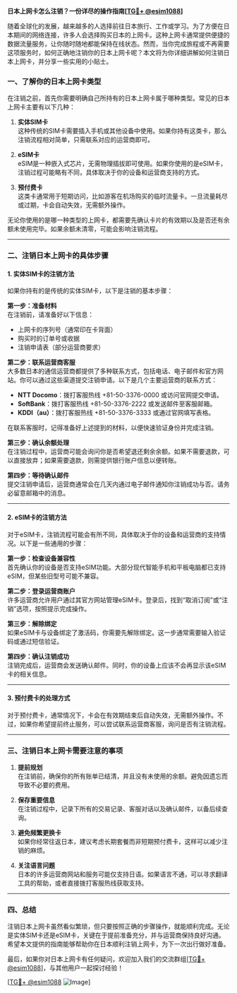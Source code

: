 **日本上网卡怎么注销？一份详尽的操作指南[[TG💪+ @esim1088](https://t.me/s/esim1088)]**

随着全球化的发展，越来越多的人选择前往日本旅行、工作或学习。为了方便在日本期间的网络连接，许多人会选择购买日本的上网卡。这种上网卡通常提供便捷的数据流量服务，让你随时随地都能保持在线状态。然而，当你完成旅程或不再需要这项服务时，如何正确地注销你的日本上网卡呢？本文将为你详细讲解如何注销日本上网卡，并分享一些实用的小贴士。

### 一、了解你的日本上网卡类型

在注销之前，首先你需要明确自己所持有的日本上网卡属于哪种类型。常见的日本上网卡主要有以下几种：

1. **实体SIM卡**  
   这种传统的SIM卡需要插入手机或其他设备中使用。如果你持有这类卡，那么注销流程相对简单，只需联系对应的运营商即可。

2. **eSIM卡**  
   eSIM是一种嵌入式芯片，无需物理插拔即可使用。如果你使用的是eSIM卡，注销过程可能略有不同，具体取决于你的设备和运营商支持的方式。

3. **预付费卡**  
   这类卡通常用于短期访问，比如游客在机场购买的临时流量卡。一旦流量耗尽或过期，卡会自动失效，无需额外操作。

无论你使用的是哪一种类型的上网卡，都需要先确认卡片的有效期以及是否还有余额未使用完毕。如果余额未清零，可能会影响注销流程。

---

### 二、注销日本上网卡的具体步骤

#### 1. 实体SIM卡的注销方法

如果你持有的是传统的实体SIM卡，以下是注销的基本步骤：

**第一步：准备材料**  
在注销前，请准备好以下信息：
- 上网卡的序列号（通常印在卡背面）
- 购买时的订单号或收据
- 注销申请表（部分运营商要求）

**第二步：联系运营商客服**  
大多数日本的通信运营商都提供了多种联系方式，包括电话、电子邮件和官方网站。你可以通过这些渠道提交注销申请。以下是几个主要运营商的联系方式：
- **NTT Docomo**：拨打客服热线 +81-50-3376-0000 或访问官网提交申请。
- **SoftBank**：拨打客服热线 +81-50-3376-2222 或发送邮件至客服邮箱。
- **KDDI（au）**：拨打客服热线 +81-50-3376-3333 或通过官网填写表格。

在联系客服时，记得准备好上述提到的材料，以便快速验证身份并完成注销。

**第三步：确认余额处理**  
在注销过程中，运营商可能会询问你是否希望退还剩余余额。如果不需要退款，可以直接放弃；如果需要退款，则需提供银行账户信息以便转账。

**第四步：等待确认邮件**  
提交注销申请后，运营商通常会在几天内通过电子邮件通知你注销成功与否。请务必留意邮箱中的消息。

---

#### 2. eSIM卡的注销方法

对于eSIM卡，注销流程可能会有所不同，具体取决于你的设备和运营商的支持情况。以下是一些通用的步骤：

**第一步：检查设备兼容性**  
首先确认你的设备是否支持eSIM功能。大部分现代智能手机和平板电脑都已支持eSIM，但某些旧型号可能不兼容。

**第二步：登录运营商账户**  
许多运营商允许用户通过其官方网站管理eSIM卡。登录后，找到“取消订阅”或“注销”选项，按照提示完成操作。

**第三步：解除绑定**  
如果eSIM卡与设备绑定了激活码，你需要先解除绑定。这一步通常需要输入验证码或通过短信验证。

**第四步：确认注销成功**  
注销完成后，运营商会发送确认邮件。同时，你的设备上应该不会再显示该eSIM卡的相关信息。

---

#### 3. 预付费卡的处理方式

对于预付费卡，通常情况下，卡会在有效期结束后自动失效，无需额外操作。不过，如果你希望提前终止服务，可以尝试联系运营商客服，询问是否有注销流程。

---

### 三、注销日本上网卡需要注意的事项

1. **提前规划**  
   在注销前，确保你的所有账单已结清，并且没有未使用的余额。避免因遗忘而导致不必要的费用。

2. **保存重要信息**  
   在注销过程中，记录下所有的交易记录、客服对话以及确认邮件，以备后续查询。

3. **避免频繁更换卡**  
   如果你经常往返日本，建议考虑长期套餐而非短期预付费卡，这样可以减少注销的麻烦。

4. **关注语言问题**  
   日本的许多运营商网站和服务可能仅支持日语。如果语言不通，可以寻求翻译工具的帮助，或者直接拨打客服热线获取支持。

---

### 四、总结

注销日本上网卡虽然看似繁琐，但只要按照正确的步骤操作，就能顺利完成。无论是实体SIM卡还是eSIM卡，关键在于提前准备充分，并与运营商保持良好沟通。希望本文提供的指南能够帮助你在日本顺利注销上网卡，为下一次出行做好准备。

最后，如果你对日本上网卡有任何疑问，欢迎加入我们的交流群组[[TG💪+ @esim1088](https://t.me/s/esim1088)]，与其他用户一起探讨经验！  

[[TG💪+ @esim1088](https://t.me/s/esim1088) ![Image](https://i.postimg.cc/4NQfJmqS/Snipaste-2025-05-13-00-14-12.png)]